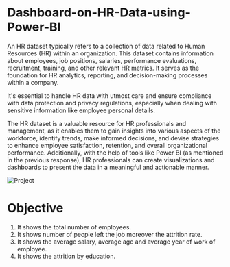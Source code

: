 # Dashboard-on-HR-Data-using-Power-BI

An HR dataset typically refers to a collection of data related to Human Resources (HR) within an organization. This dataset contains information about employees, job positions, salaries, performance evaluations, recruitment, training, and other relevant HR metrics. It serves as the foundation for HR analytics, reporting, and decision-making processes within a company.

It's essential to handle HR data with utmost care and ensure compliance with data protection and privacy regulations, especially when dealing with sensitive information like employee personal details.

The HR dataset is a valuable resource for HR professionals and management, as it enables them to gain insights into various aspects of the workforce, identify trends, make informed decisions, and devise strategies to enhance employee satisfaction, retention, and overall organizational performance. Additionally, with the help of tools like Power BI (as mentioned in the previous response), HR professionals can create visualizations and dashboards to present the data in a meaningful and actionable manner.


![Project](https://github.com/sachinpateloffl/Dashboard-on-HR-Data-using-Power-BI/assets/98209638/ecc61cb4-c6e9-4436-befa-444d6b6c25e6)


# Objective
1. It shows the total number of employees.
2. It shows number of people left the job moreover the attrition rate.
3. It shows the average salary, average age and average year of work of employee.
4. It shows the attrition by education.


